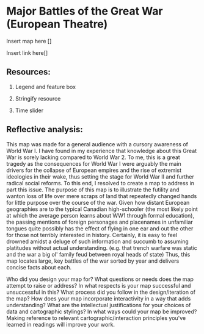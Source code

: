 # Major Battles of the Great War (European Theatre)

Insert map here []

Insert link here[]

## Resources:

1. Legend and feature box

2. Stringify resource 

3. Time slider

## Reflective analysis: 

This map was made for a general audience with a cursory awareness of World War I. I have found in my experience that knowledge about this Great War is sorely lacking compared to World War 2. To me, this is a great tragedy as the consequences for World War I were arguably the main drivers for the collapse of European empires and the rise of extremist ideologies in their wake, thus setting the stage for World War II and further radical social reforms. To this end, I resolved to create a map to address in part this issue. The purpose of this map is to illustrate the futility and wanton loss of life over mere scraps of land that repeatedly changed hands for little purpose over the course of the war. Given how distant European geographies are to the typical Canadian high-schooler (the most likely point at which the average person learns about WW1 through formal education), the passing mentions of foreign personages and placenames in unfamiliar tongues quite possibly has the effect of flying in one ear and out the other for those not terribly interested in history. Certainly, it is easy to feel drowned amidst a deluge of such information and succumb to assuming platitudes without actual understanding. (e.g. that trench warfare was static and the war a big ol' family feud between royal heads of state) Thus, this map locates large, key battles of the war sorted by year and delivers concise facts about each.



Who did you design your map for? What questions or needs does the map attempt to raise or address? In what respects is your map successful and unsuccessful in this?
What process did you follow in the design/iteration of the map? 
How does your map incorporate interactivity in a way that adds understanding? 
What are the intellectual justifications for your choices of data and cartographic stylings?
In what ways could your map be improved? 
Making reference to relevant cartographic/interaction principles you've learned in readings will improve your work.
